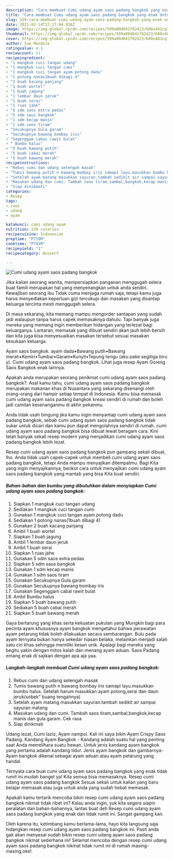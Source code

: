 ```yaml
---
description: "Cara membuat Cumi udang ayam saos padang bangkok yang enak Untuk Jualan"
title: "Cara membuat Cumi udang ayam saos padang bangkok yang enak Untuk Jualan"
slug: 329-cara-membuat-cumi-udang-ayam-saos-padang-bangkok-yang-enak-untuk-jualan
date: 2021-02-14T17:17:04.836Z
image: https://img-global.cpcdn.com/recipes/599a00d841f82423/680x482cq70/cumi-udang-ayam-saos-padang-bangkok-foto-resep-utama.jpg
thumbnail: https://img-global.cpcdn.com/recipes/599a00d841f82423/680x482cq70/cumi-udang-ayam-saos-padang-bangkok-foto-resep-utama.jpg
cover: https://img-global.cpcdn.com/recipes/599a00d841f82423/680x482cq70/cumi-udang-ayam-saos-padang-bangkok-foto-resep-utama.jpg
author: Sue Mendoza
ratingvalue: 4.1
reviewcount: 11
recipeingredient:
- "1 mangkuk cuci tangan udang"
- "1 mangkuk cuci tangan cumi"
- "1 mangkuk cuci tangan ayam potong dadu"
- "1 potong nanas1buah dibagi 4"
- "2 buah kacang panjang"
- "1 buah wortel"
- "1 buah jagung"
- "1 lembar daun jeruk"
- "1 buah serai"
- "1 ruas jahe"
- "5 sdm saos extra pedas"
- "5 sdm saus bangkok"
- "1 sdm kecap manis"
- "1 sdm saos tiram"
- "Secukupnya Gula garam"
- "Secukupnya bawang bombay iris"
- "Segenggam cabai rawit bulat"
- " Bumbu halus"
- "5 buah bawang putih"
- "5 buah cabai merah"
- "5 buah bawang merah"
recipeinstructions:
- "Rebus cumi dan udang setengah masak"
- "Tumis bawang putih n bawang bombay iris samapi layu.masukkan bumbu halus. Setelah harum masukkan ayam potong,serai dan daun jeruk(sobek&#34; buang tengahnya)"
- "Setelah ayam matang masukkan sayuran.tambah sedikit air sampai sayuran matang"
- "Masukan udang dan cumi. Tambah saos tiram,sambal,bangkok,kecap manis dan gula garam. Cek rasa"
- "Siap dinikmati"
categories:
- Resep
tags:
- cumi
- udang
- ayam

katakunci: cumi udang ayam 
nutrition: 228 calories
recipecuisine: Indonesian
preptime: "PT19M"
cooktime: "PT41M"
recipeyield: "1"
recipecategory: Dessert

---
```



![Cumi udang ayam saos padang bangkok](https://img-global.cpcdn.com/recipes/599a00d841f82423/680x482cq70/cumi-udang-ayam-saos-padang-bangkok-foto-resep-utama.jpg)

Jika kalian seorang wanita, mempersiapkan panganan menggugah selera buat famili merupakan hal yang menyenangkan untuk anda sendiri. Kewajiban seorang ibu Tidak cuma menjaga rumah saja, tetapi kamu juga harus menyediakan keperluan gizi tercukupi dan masakan yang disantap keluarga tercinta mesti menggugah selera.

Di masa  sekarang, kita memang mampu mengorder santapan yang sudah jadi walaupun tanpa harus capek memasaknya dahulu. Tapi banyak juga mereka yang memang ingin memberikan hidangan yang terlezat bagi keluarganya. Lantaran, memasak yang dibuat sendiri akan jauh lebih bersih dan kita juga bisa menyesuaikan masakan tersebut sesuai masakan kesukaan keluarga. 

Ayam saos bangkok. ayam dada•Bawang putih•Bawang merah•Kemiri•Tumbar•Garam•Kunyit•Tepung terigu (aku pake segitiga biru y). Cumi udang ayam saos padang bangkok. Lihat juga resep Ayam Goreng Saos Bangkok enak lainnya.

Apakah anda merupakan seorang penikmat cumi udang ayam saos padang bangkok?. Asal kamu tahu, cumi udang ayam saos padang bangkok merupakan makanan khas di Nusantara yang sekarang disenangi oleh orang-orang dari hampir setiap tempat di Indonesia. Kamu bisa memasak cumi udang ayam saos padang bangkok kreasi sendiri di rumah dan boleh jadi camilan kesenanganmu di akhir pekanmu.

Anda tidak usah bingung jika kamu ingin menyantap cumi udang ayam saos padang bangkok, sebab cumi udang ayam saos padang bangkok tidak sukar untuk dicari dan kamu pun dapat mengolahnya sendiri di rumah. cumi udang ayam saos padang bangkok bisa dibuat lewat beragam cara. Kini telah banyak sekali resep modern yang menjadikan cumi udang ayam saos padang bangkok lebih lezat.

Resep cumi udang ayam saos padang bangkok pun gampang sekali dibuat, lho. Anda tidak usah capek-capek untuk membeli cumi udang ayam saos padang bangkok, tetapi Anda mampu menyajikan ditempatmu. Bagi Kita yang ingin menyajikannya, berikut cara untuk menyajikan cumi udang ayam saos padang bangkok yang mantab yang bisa Kita buat sendiri.

<!--inarticleads1-->

##### Bahan-bahan dan bumbu yang dibutuhkan dalam menyiapkan Cumi udang ayam saos padang bangkok:

1. Siapkan 1 mangkuk cuci tangan udang
1. Sediakan 1 mangkuk cuci tangan cumi
1. Gunakan 1 mangkuk cuci tangan ayam potong dadu
1. Sediakan 1 potong nanas(1buah dibagi 4)
1. Gunakan 2 buah kacang panjang
1. Ambil 1 buah wortel
1. Siapkan 1 buah jagung
1. Ambil 1 lembar daun jeruk
1. Ambil 1 buah serai
1. Siapkan 1 ruas jahe
1. Gunakan 5 sdm saos extra pedas
1. Siapkan 5 sdm saus bangkok
1. Gunakan 1 sdm kecap manis
1. Gunakan 1 sdm saos tiram
1. Gunakan Secukupnya Gula garam
1. Gunakan Secukupnya bawang bombay iris
1. Gunakan Segenggam cabai rawit bulat
1. Ambil  Bumbu halus
1. Siapkan 5 buah bawang putih
1. Sediakan 5 buah cabai merah
1. Siapkan 5 buah bawang merah


Gaya bertarung yang khas serta kekuatan pukulan yang Mungkin bagi para pecinta ayam khususnya ayam bangkok mengetahui bahwa perawatan ayam petarung tidak boleh dilakuakan secara sembarangan. Bulu pada ayam ternyata bukan hanya sekedar hiasan belaka, melainkan menjadi salah satu ciri khas sehingga memiliki kesan unik. Apalagi bagi mereka yang begitu yakin dengan mitos kalah dan menang ayam aduan. Saos Padang emang enak di sajikan dengan apa aja yaa. 

<!--inarticleads2-->

##### Langkah-langkah membuat Cumi udang ayam saos padang bangkok:

1. Rebus cumi dan udang setengah masak
1. Tumis bawang putih n bawang bombay iris samapi layu.masukkan bumbu halus. Setelah harum masukkan ayam potong,serai dan daun jeruk(sobek&#34; buang tengahnya)
1. Setelah ayam matang masukkan sayuran.tambah sedikit air sampai sayuran matang
1. Masukan udang dan cumi. Tambah saos tiram,sambal,bangkok,kecap manis dan gula garam. Cek rasa
1. Siap dinikmati


Udang lezat, Cumi laziz, Ayam nampol. Kali ini saya bikin Ayam Crispy Saos Padang. Kandang Ayam Bangkok - Kandang adalah suatu hal yang penting saat Anda memelihara suatu hewan. Untuk jenis kandang ayam bangkok yang pertama adalah kandang tidur. Jenis ayam bangkok dan gambarnya- Ayam bangkok dikenal sebagai ayam aduan atau ayam petarung yang handal. 

Ternyata cara buat cumi udang ayam saos padang bangkok yang enak tidak rumit ini mudah banget ya! Kita semua bisa memasaknya. Resep cumi udang ayam saos padang bangkok Sesuai sekali untuk kalian yang baru belajar memasak atau juga untuk anda yang sudah hebat memasak.

Apakah kamu tertarik mencoba bikin resep cumi udang ayam saos padang bangkok nikmat tidak ribet ini? Kalau anda ingin, yuk kita segera siapin peralatan dan bahan-bahannya, lantas buat deh Resep cumi udang ayam saos padang bangkok yang enak dan tidak rumit ini. Sangat gampang kan. 

Oleh karena itu, ketimbang kamu berlama-lama, hayo kita langsung saja hidangkan resep cumi udang ayam saos padang bangkok ini. Pasti anda gak akan menyesal sudah bikin resep cumi udang ayam saos padang bangkok nikmat sederhana ini! Selamat mencoba dengan resep cumi udang ayam saos padang bangkok nikmat tidak rumit ini di rumah masing-masing,oke!.


